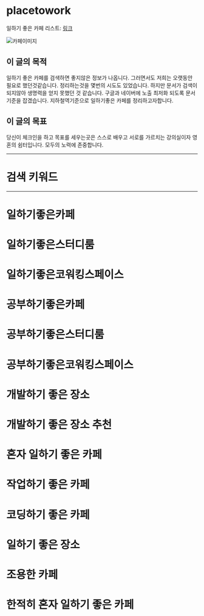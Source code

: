 # placetowork
일하기 좋은 카페 
리스트: [링크](http://bit.ly/2mDsowf)

![카페이미지](https://s-media-cache-ak0.pinimg.com/originals/ff/b8/f3/ffb8f32c989282cfacb13104d2ac8357.jpg)

## 이 글의 목적 
일하기 좋은 카페를 검색하면 좋지않은 정보가 나옵니다. 그러면서도 저희는 오랫동안 필요로 했던것같습니다. 정리하는것을 몇번의 시도도 있었습니다. 하지만 문서가 검색이 되지않아 생명력을 얻지 못했던 것 같습니다. 구글과 네이버에 노출 최저화 되도록 문서 기준을 잡겠습니다. 지하철역기준으로 일하기좋은 카페를 정리하고자합니다. 
 
## 이 글의 목표 
당신이 체크인을 하고 목표를 세우는곳은 스스로 배우고 서로를 가르치는 강의실이자 영혼의 쉼터입니다. 모두의 노력에 존중합니다.

---

# 검색 키워드 

---

# 일하기좋은카페
# 일하기좋은스터디룸 
# 일하기좋은코워킹스페이스
# 공부하기좋은카페
# 공부하기좋은스터디룸
# 공부하기좋은코워킹스페이스
# 개발하기 좋은 장소
# 개발하기 좋은 장소 추천
# 혼자 일하기 좋은 카페
# 작업하기 좋은 카페
# 코딩하기 좋은 카페
# 일하기 좋은 장소
# 조용한 카페
# 한적히 혼자 일하기 좋은 카페
